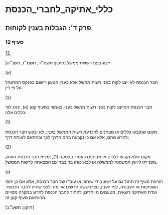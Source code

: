 # כללי_אתיקה_לחברי_הכנסת

## פרק ד׳: הגבלות בענין לקוחות

### סעיף 12

[12.](https://he.wikisource.org/wiki/כללי_אתיקה_לחברי_הכנסת#סעיף_12)

ייצוג בפני רשויות ממשל [תיקון: תשמ״ד, תשמ״ז, תשנ״ה]

(א)

חבר הכנסת לא ייצג לקוח בפני רשות ממשל אלא בענין הטעון רישום בפנקס המתנהל על פי דין.

(ב)

חבר הכנסת המייצג לקוח בפני רשות ממשל בענין כאמור בסעיף קטן (א), ינהג לפי כללים אלה:

(1)

מקום שנקבעו כללים או מבחנים להכרעת רשות הממשל בענין, לא יבקש חבר הכנסת לחרוג מהם, אלא אם כן נקבעה בהם הדרך לכך ובהתאם לאותה דרך;

(2)

מקום שלא נקבעו כללים או מבחנים כאמור בפסקה (1), ימציא חבר הכנסת העתק מפנייתו ליועץ המשפטי לממשלה או לבא־כוחו בד בבד עם המצאתה לרשות הממשל.

(ג)

הוראת סעיף זה תחול גם על ייצוג בידי שותפו או עובדו של חבר הכנסת, אלא אם כן יחסי השותפות או העבודה, לפי הענין, נוצרו ששה חדשים או יותר לפני שהיה לחבר הכנסת. ועדת האתיקה רשאית, מטעמים מיוחדים, להתיר לחבר הכנסת לחרוג במקרה מסויים מהוראות סעיף קטן זה.

[תיקון: תשע״ב]